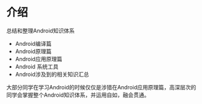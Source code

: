 # 介绍

总结和整理Android知识体系

* Android编译篇
* Android原理篇
* Android应用原理篇
* Android 系统工具
* Android涉及到的相关知识汇总

大部分同学在学习Android的时候仅仅是涉猎在Android应用原理篇，高深层次的同学会掌握整个Android知识体系，并运用自如，融会贯通。

